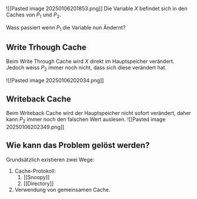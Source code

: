 ![[Pasted image 20250106201853.png]]
Die Variable $X$ befindet sich in den Caches von $P_{1}$ und $P_{2}$.

Wass passiert wenn $P_{1}$ die Variable nun Ändernt?

## Write Trhough Cache
Beim Write Through Cache wird $X$ direkt im Hauptspeicher verändert. Jedoch weiss $P_{2}$ immer noch nicht, dass sich diese verändert hat.

![[Pasted image 20250106202034.png]]
## Writeback Cache
Beim Writeback Cache wird der Hauptspeicher nicht sofort verändert, daher kann $P_{2}$ immer noch den falschen Wert auslesen.
![[Pasted image 20250106202349.png]]

## Wie kann das Problem gelöst werden?
Grundsätzlich existieren zwei Wege:
1. Cache-Protokoll:
	1. [[Snoopy]]
	2. [[Directory]]
2. Verwendung von gemeinsamen Cache.


